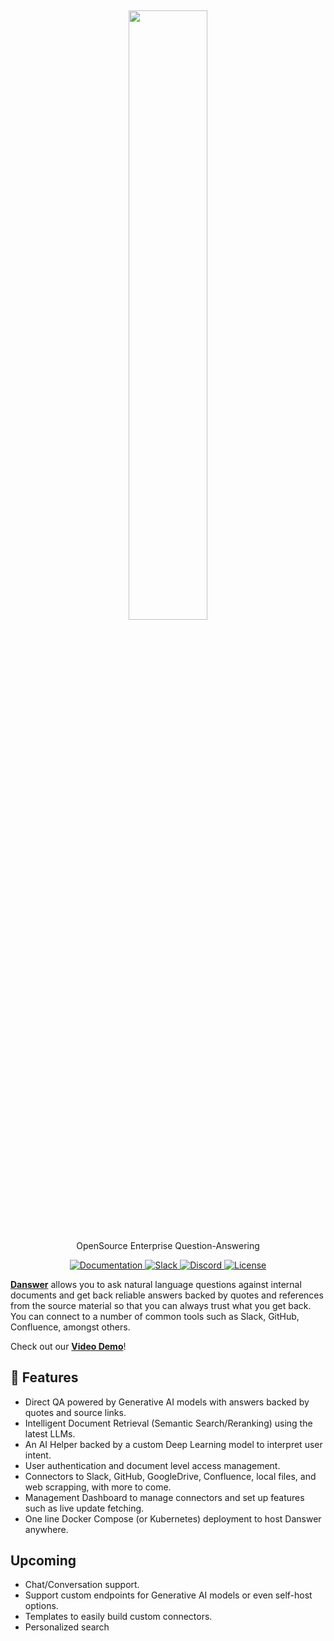 <h2 align="center">
<a href="https://docs.danswer.dev/"> <img width="50%" src="https://github.com/danswer-owners/danswer/blob/1fabd9372d66cd54238847197c33f091a724803b/DanswerWithName.png?raw=true)" /></a>
</h2>

<p align="center">
<p align="center">OpenSource Enterprise Question-Answering</p>

<p align="center">
<a href="https://docs.danswer.dev/" target="_blank">
    <img src="https://img.shields.io/badge/docs-view-blue" alt="Documentation">
</a>
<a href="https://join.slack.com/t/danswer/shared_invite/zt-1u5ycen3o-6SJbWfivLWP5LPyp_jftuw" target="_blank">
    <img src="https://img.shields.io/badge/slack-join-blue.svg?logo=slack" alt="Slack">
</a>
<a href="https://discord.gg/s6qETAVZ" target="_blank">
    <img src="https://img.shields.io/badge/discord-join-blue.svg?logo=discord" alt="Discord">
</a>
<a href="https://github.com/danswer-ai/danswer/blob/main/README.md" target="_blank">
    <img src="https://img.shields.io/static/v1?label=license&message=MIT&color=blue" alt="License">
</a>
</p>

<strong>[Danswer](https://docs.danswer.dev/)</strong> allows you to ask natural language questions against internal documents and get back reliable answers backed by quotes and references from the source material so that you can always trust what you get back. You can connect to a number of common tools such as Slack, GitHub, Confluence, amongst others.

Check out our <strong><a href="https://www.youtube.com/watch?v=geNzY1nbCnU">Video Demo</a></strong>!


## 💃 Features
* Direct QA powered by Generative AI models with answers backed by quotes and source links.
* Intelligent Document Retrieval (Semantic Search/Reranking) using the latest LLMs.
* An AI Helper backed by a custom Deep Learning model to interpret user intent.
* User authentication and document level access management.
* Connectors to Slack, GitHub, GoogleDrive, Confluence, local files, and web scrapping, with more to come.
* Management Dashboard to manage connectors and set up features such as live update fetching.
* One line Docker Compose (or Kubernetes) deployment to host Danswer anywhere.

## Upcoming
* Chat/Conversation support.
* Support custom endpoints for Generative AI models or even self-host options.
* Templates to easily build custom connectors.
* Personalized search
